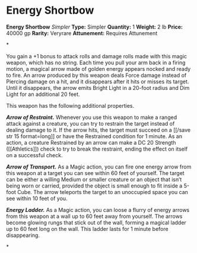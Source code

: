 # Energy Shortbow

**Energy Shortbow**
_Simpler_
**Type:** Simpler
**Quantity:** 1
**Weight:** 2 lb
**Price:** 40000 gp
**Rarity:** Veryrare
**Attunement:** Requires Attunement

*<p>You gain a +1 bonus to attack rolls and damage rolls made with this magic weapon, which has no string. Each time you pull your arm back in a firing motion, a magical arrow made of golden energy appears nocked and ready to fire. An arrow produced by this weapon deals Force damage instead of Piercing damage on a hit, and it disappears after it hits or misses its target. Until it disappears, the arrow emits Bright Light in a 20-foot radius and Dim Light for an additional 20 feet.

This weapon has the following additional properties.

***Arrow of Restraint.*** Whenever you use this weapon to make a ranged attack against a creature, you can try to restrain the target instead of dealing damage to it. If the arrow hits, the target must succeed on a [[/save str 15 format=long]] or have the Restrained condition for 1 minute. As an action, a creature Restrained by an arrow can make a DC 20 Strength ([[Athletics]]) check to try to break the restraint, ending the effect on itself on a successful check.

***Arrow of Transport.*** As a Magic action, you can fire one energy arrow from this weapon at a target you can see within 60 feet of yourself. The target can be either a willing Medium or smaller creature or an object that isn’t being worn or carried, provided the object is small enough to fit inside a 5-foot Cube. The arrow teleports the target to an unoccupied space you can see within 10 feet of you.

***Energy Ladder.*** As a Magic action, you can loose a flurry of energy arrows from this weapon at a wall up to 60 feet away from yourself. The arrows become glowing rungs that stick out of the wall, forming a magical ladder up to 60 feet long on the wall. This ladder lasts for 1 minute before disappearing.</p>*